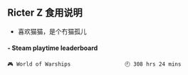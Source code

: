 ## Ricter Z 食用说明
- 喜欢猫猫，是个冇猫孤儿

<!-- steam-box start -->
#### - Steam playtime leaderboard
```text
🎮 World of Warships                 🕘 308 hrs 24 mins
```
<!-- Powered by https://github.com/YouEclipse/steam-box . -->
<!-- steam-box end -->
